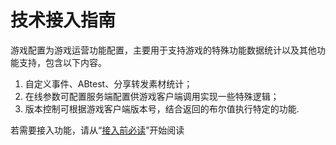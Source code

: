 # 技术接入指南

游戏配置为游戏运营功能配置，主要用于支持游戏的特殊功能数据统计以及其他功能支持，包含以下内容。

1. 自定义事件、ABtest、分享转发素材统计；
2. 在线参数可配置服务端配置供游戏客户端调用实现一些特殊逻辑；
3. 版本控制可根据游戏客户端版本号，结合返回的布尔值执行特定的功能.

若需要接入功能，请从“[接入前必读](must-read.md)”开始阅读

### 

### 

